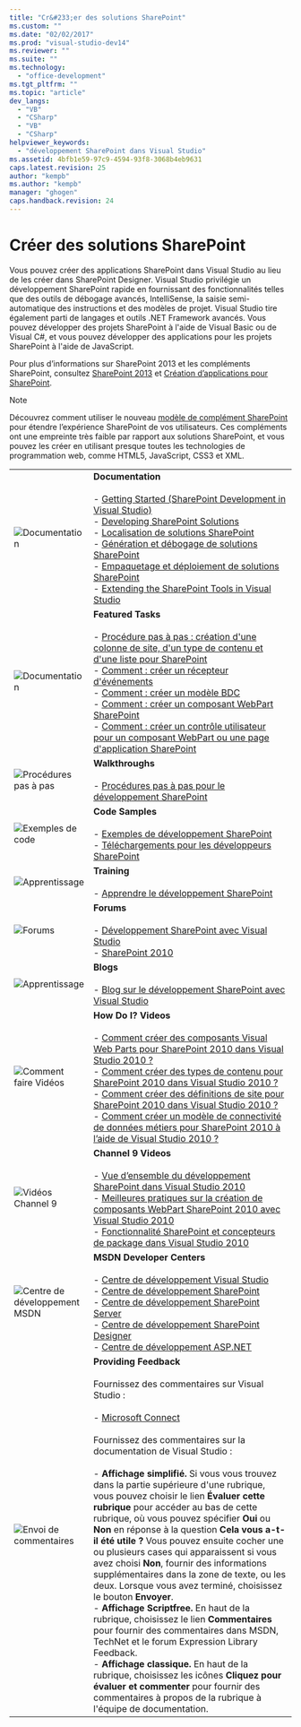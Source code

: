 ```yaml
---
title: "Cr&#233;er des solutions SharePoint"
ms.custom: ""
ms.date: "02/02/2017"
ms.prod: "visual-studio-dev14"
ms.reviewer: ""
ms.suite: ""
ms.technology: 
  - "office-development"
ms.tgt_pltfrm: ""
ms.topic: "article"
dev_langs: 
  - "VB"
  - "CSharp"
  - "VB"
  - "CSharp"
helpviewer_keywords: 
  - "développement SharePoint dans Visual Studio"
ms.assetid: 4bfb1e59-97c9-4594-93f8-3068b4eb9631
caps.latest.revision: 25
author: "kempb"
ms.author: "kempb"
manager: "ghogen"
caps.handback.revision: 24
---
```

# Cr&#233;er des solutions SharePoint
  Vous pouvez créer des applications SharePoint dans Visual Studio au lieu de les créer dans SharePoint Designer. Visual Studio privilégie un développement SharePoint rapide en fournissant des fonctionnalités telles que des outils de débogage avancés, IntelliSense, la saisie semi\-automatique des instructions et des modèles de projet. Visual Studio tire également parti de langages et outils .NET Framework avancés. Vous pouvez développer des projets SharePoint à l'aide de Visual Basic ou de Visual C\#, et vous pouvez développer des applications pour les projets SharePoint à l'aide de JavaScript.  
  
 Pour plus d’informations sur SharePoint 2013 et les compléments SharePoint, consultez [SharePoint 2013](http://msdn.microsoft.com/library/jj162979.aspx) et [Création d’applications pour SharePoint](http://msdn.microsoft.com/library/office/apps/jj163230%28v=office.15%29.aspx).  
  
> [!NOTE]  
>  Découvrez comment utiliser le nouveau [modèle de complément SharePoint](https://msdn.microsoft.com/library/office/fp179930.aspx) pour étendre l’expérience SharePoint de vos utilisateurs. Ces compléments ont une empreinte très faible par rapport aux solutions SharePoint, et vous pouvez les créer en utilisant presque toutes les technologies de programmation web, comme HTML5, JavaScript, CSS3 et XML.  
  
|||  
|-|-|  
|![Documentation](~/sharepoint/media/vs-icon-documentation.gif "Documentation")|**Documentation**<br /><br /> -   [Getting Started &#40;SharePoint Development in Visual Studio&#41;](../sharepoint/getting-started-sharepoint-development-in-visual-studio.md)<br />-   [Developing SharePoint Solutions](../sharepoint/developing-sharepoint-solutions.md)<br />-   [Localisation de solutions SharePoint](../sharepoint/localizing-sharepoint-solutions.md)<br />-   [Génération et débogage de solutions SharePoint](../sharepoint/building-and-debugging-sharepoint-solutions.md)<br />-   [Empaquetage et déploiement de solutions SharePoint](../sharepoint/packaging-and-deploying-sharepoint-solutions.md)<br />-   [Extending the SharePoint Tools in Visual Studio](../sharepoint/extending-the-sharepoint-tools-in-visual-studio.md)|  
|![Documentation](~/sharepoint/media/vs-icon-documentation.gif "Documentation")|**Featured Tasks**<br /><br /> -   [Procédure pas à pas : création d'une colonne de site, d'un type de contenu et d'une liste pour SharePoint](../sharepoint/walkthrough-create-a-site-column-content-type-and-list-for-sharepoint.md)<br />-   [Comment : créer un récepteur d'événements](../sharepoint/how-to-create-an-event-receiver.md)<br />-   [Comment : créer un modèle BDC](../sharepoint/how-to-create-a-bdc-model.md)<br />-   [Comment : créer un composant WebPart SharePoint](../sharepoint/how-to-create-a-sharepoint-web-part.md)<br />-   [Comment : créer un contrôle utilisateur pour un composant WebPart ou une page d'application SharePoint](../sharepoint/how-to-create-a-user-control-for-a-sharepoint-application-page-or-web-part.md)|  
|![Procédures pas à pas](~/sharepoint/media/vs-icon-walkthroughs.gif "Procédures pas à pas")|**Walkthroughs**<br /><br /> -   [Procédures pas à pas pour le développement SharePoint](../sharepoint/sharepoint-development-walkthroughs.md)|  
|![Exemples de code](~/sharepoint/media/vs-icon-codesamples.gif "Exemples de code")|**Code Samples**<br /><br /> -   [Exemples de développement SharePoint](../sharepoint/sharepoint-development-samples.md)<br />-   [Téléchargements pour les développeurs SharePoint](http://msdn.microsoft.com/sharepoint/aa905690.aspx)|  
|![Apprentissage](~/sharepoint/media/vs-icon-training.gif "Apprentissage")|**Training**<br /><br /> -   [Apprendre le développement SharePoint](http://msdn.microsoft.com/sharepoint/aa905692.aspx)|  
|![Forums](~/sharepoint/media/vs-icon-forums.gif "Forums")|**Forums**<br /><br /> -   [Développement SharePoint avec Visual Studio](http://social.msdn.microsoft.com/Forums/vssharepointdevelopment/threads)<br />-   [SharePoint 2010](http://social.msdn.microsoft.com/Forums/category/sharepoint2010,sharepoint/)|  
|![Apprentissage](~/sharepoint/media/vs-icon-training.gif "Apprentissage")|**Blogs**<br /><br /> -   [Blog sur le développement SharePoint avec Visual Studio](http://blogs.msdn.com/b/vssharepointtoolsblog/)|  
|![Comment faire Vidéos](~/sharepoint/media/vs-icon-howdoivideos.gif "Comment faire Vidéos")|**How Do I? Videos**<br /><br /> -   [Comment créer des composants Visual Web Parts pour SharePoint 2010 dans Visual Studio 2010 ?](http://msdn.microsoft.com/vstudio/ff623014.aspx)<br />-   [Comment créer des types de contenu pour SharePoint 2010 dans Visual Studio 2010 ?](http://msdn.microsoft.com/vstudio/ff623016.aspx)<br />-   [Comment créer des définitions de site pour SharePoint 2010 dans Visual Studio 2010 ?](http://msdn.microsoft.com/vstudio/ff623012.aspx)<br />-   [Comment créer un modèle de connectivité de données métiers pour SharePoint 2010 à l’aide de Visual Studio 2010 ?](http://msdn.microsoft.com/vstudio/ff623022.aspx)|  
|![Vidéos Channel 9](~/sharepoint/media/vs-icon-channel9videos.gif "Vidéos Channel 9")|**Channel 9 Videos**<br /><br /> -   [Vue d’ensemble du développement SharePoint dans Visual Studio 2010](http://channel9.msdn.com/posts/funkyonex/Overview-of-SharePoint-Development-in-Visual-Studio-2010/)<br />-   [Meilleures pratiques sur la création de composants WebPart SharePoint 2010 avec Visual Studio 2010](http://channel9.msdn.com/posts/funkyonex/Best-Practices-on-Building-SharePoint-2010-Web-Parts-with-Visual-Studio-2010/)<br />-   [Fonctionnalité SharePoint et concepteurs de package dans Visual Studio 2010](http://channel9.msdn.com/posts/funkyonex/SharePoint-Feature-and-Package-Designers-in-Visual-Studio-2010/)|  
|![Centre de développement MSDN](~/sharepoint/media/vs-icon-msdndevcenter.gif "Centre de développement MSDN")|**MSDN Developer Centers**<br /><br /> -   [Centre de développement Visual Studio](http://msdn.microsoft.com/vstudio/default.aspx)<br />-   [Centre de développement SharePoint](http://msdn.microsoft.com/sharepoint/default.aspx)<br />-   [Centre de développement SharePoint Server](http://msdn.microsoft.com/office/aa905503.aspx)<br />-   [Centre de développement SharePoint Designer](http://msdn.microsoft.com/office/bb421303.aspx)<br />-   [Centre de développement ASP.NET](http://msdn.microsoft.com/aa336522.aspx)|  
|![Envoi de commentaires](~/sharepoint/media/vs-icon-feedback.gif "Envoi de commentaires")|**Providing Feedback**<br /><br /> Fournissez des commentaires sur Visual Studio :<br /><br /> -   [Microsoft Connect](http://go.microsoft.com/fwlink/?LinkID=150463)<br /><br /> Fournissez des commentaires sur la documentation de Visual Studio :<br /><br /> -   **Affichage simplifié.** Si vous vous trouvez dans la partie supérieure d'une rubrique, vous pouvez choisir le lien **Évaluer cette rubrique** pour accéder au bas de cette rubrique, où vous pouvez spécifier **Oui** ou **Non** en réponse à la question **Cela vous a\-t\-il été utile ?** Vous pouvez ensuite cocher une ou plusieurs cases qui apparaissent si vous avez choisi **Non**, fournir des informations supplémentaires dans la zone de texte, ou les deux. Lorsque vous avez terminé, choisissez le bouton **Envoyer**.<br />-   **Affichage Scriptfree.** En haut de la rubrique, choisissez le lien **Commentaires** pour fournir des commentaires dans MSDN, TechNet et le forum Expression Library Feedback.<br />-   **Affichage classique.** En haut de la rubrique, choisissez les icônes **Cliquez pour évaluer et commenter** pour fournir des commentaires à propos de la rubrique à l'équipe de documentation.|  
  
  